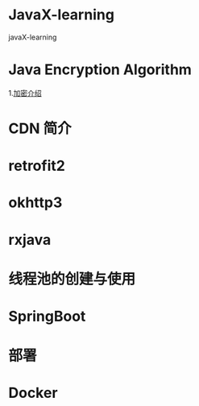 # JavaX-learning
javaX-learning



# Java Encryption Algorithm

1.[加密介绍](https://github.com/Letitmiss/JavaX-learning/blob/master/blog/Encryption/01.Encryption.md)

# CDN 简介

# retrofit2

# okhttp3

# rxjava

# 线程池的创建与使用

# SpringBoot


# 部署

# Docker
